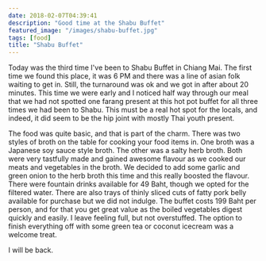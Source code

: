 ```yaml
---
date: 2018-02-07T04:39:41
description: "Good time at the Shabu Buffet"
featured_image: "/images/shabu-buffet.jpg"
tags: [food]
title: "Shabu Buffet"
---
```


Today was the third time I've been to Shabu Buffet in Chiang Mai.
The first time we found this place, it was 6 PM and there was a line of asian folk waiting to get in. Still, the turnaround was ok and we got in after about 20 minutes.
This time we were early and I noticed half way through our meal that we had not spotted one farang present at this hot pot buffet for all three times we had been to Shabu.
This must be a real hot spot for the locals, and indeed, it did seem to be the hip joint with mostly Thai youth present.

The food was quite basic, and that is part of the charm. There was two styles of broth on the table for cooking your food items in.
One broth was a Japanese soy sauce style broth. The other was a salty herb broth. Both were very tastfully made and gained awesome flavour as we cooked our meats and vegetables in the broth.
We decided to add some garlic and green onion to the herb broth this time and this really boosted the flavour.
There were fountain drinks available for 49 Baht, though we opted for the filtered water. There are also trays of thinly sliced cuts of fatty pork belly available for purchase but we did not indulge.
The buffet costs 199 Baht per person, and for that you get great value as the boiled vegetables digest quickly and easily. I leave feeling full, but not overstuffed.
The option to finish everything off with some green tea or coconut icecream was a welcome treat.

I will be back.

